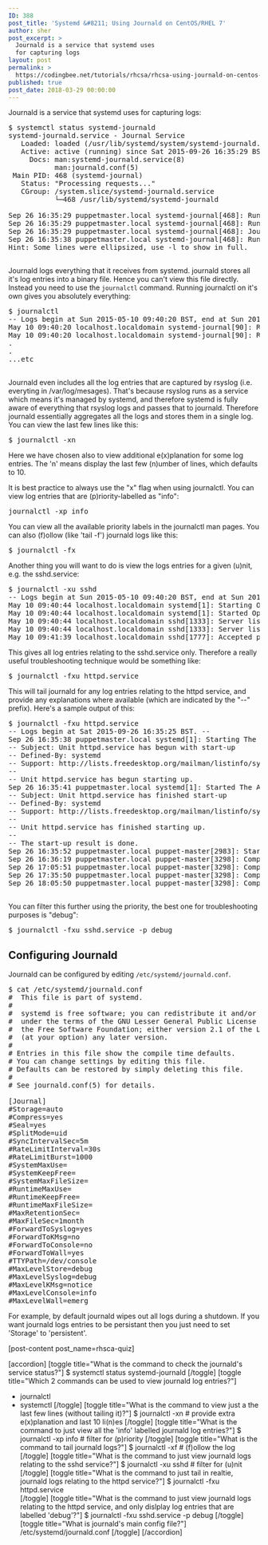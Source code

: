 ```yaml
---
ID: 388
post_title: 'Systemd &#8211; Using Journald on CentOS/RHEL 7'
author: sher
post_excerpt: >
  Journald is a service that systemd uses
  for capturing logs
layout: post
permalink: >
  https://codingbee.net/tutorials/rhcsa/rhcsa-using-journald-on-centos-rhel-7
published: true
post_date: 2018-03-29 00:00:00
---
```

Journald is a service that systemd uses for capturing logs:

<pre>
$ systemctl status systemd-journald
systemd-journald.service - Journal Service
   Loaded: loaded (/usr/lib/systemd/system/systemd-journald.service; static)
   Active: active (running) since Sat 2015-09-26 16:35:29 BST; 42min ago
     Docs: man:systemd-journald.service(8)
           man:journald.conf(5)
 Main PID: 468 (systemd-journal)
   Status: "Processing requests..."
   CGroup: /system.slice/systemd-journald.service
           └─468 /usr/lib/systemd/systemd-journald

Sep 26 16:35:29 puppetmaster.local systemd-journal[468]: Runtime journal is using 6.2M (max 49.6M,...).
Sep 26 16:35:29 puppetmaster.local systemd-journal[468]: Runtime journal is using 6.2M (max 49.6M,...).
Sep 26 16:35:29 puppetmaster.local systemd-journal[468]: Journal started
Sep 26 16:35:38 puppetmaster.local systemd-journal[468]: Runtime journal is using 6.2M (max 49.6M,...).
Hint: Some lines were ellipsized, use -l to show in full.

</pre>


Journald logs everything that it receives from systemd. journald stores all it's log entries into a binary file. Hence you can't view this file directly. Instead you need to use the <code>journalctl</code> command. Running journalctl on it's own gives you absolutely everything:


<pre>
$ journalctl
-- Logs begin at Sun 2015-05-10 09:40:20 BST, end at Sun 2015-05-10 11:09:18 BST. --
May 10 09:40:20 localhost.localdomain systemd-journal[90]: Runtime journal is using 6.2M (max 49.6M, leaving 74.5M of free 490.5M, c
May 10 09:40:20 localhost.localdomain systemd-journal[90]: Runtime journal is using 6.2M (max 49.6M, leaving 74.5M of free 490.5M, c
.
.
...etc

</pre>
 
Journald even includes all the log entries that are captured by rsyslog (i.e. everyting in /var/log/mesages). That's because rsyslog runs as a service which means it's managed by systemd, and therefore systemd is fully aware of everything that rsyslog logs and passes that to journald. Therefore journald essentially aggregates all the logs and stores them in a single log. You can view the last few lines like this:


<pre>
$ journalctl -xn
</pre>

Here we have chosen also to view additional e(x)planation for some log entries. The 'n' means display the last few (n)umber of lines, which defaults to 10. 

It is best practice to always use the "x" flag when using journalctl. You can view log entries that are (p)riority-labelled as "info":

<pre>
journalctl -xp info
</pre>

You can view all the available priority labels in the journalctl man pages. You can also (f)ollow (like 'tail -f') journald logs like this:

<pre>
$ journalctl -fx
</pre>

Another thing you will want to do is view the logs entries for a given (u)nit, e.g. the sshd.service:


<pre>
$ journalctl -xu sshd
-- Logs begin at Sun 2015-05-10 09:40:20 BST, end at Sun 2015-05-10 11:19:01 BST. --
May 10 09:40:44 localhost.localdomain systemd[1]: Starting OpenSSH server daemon...
May 10 09:40:44 localhost.localdomain systemd[1]: Started OpenSSH server daemon.
May 10 09:40:44 localhost.localdomain sshd[1333]: Server listening on 0.0.0.0 port 22.
May 10 09:40:44 localhost.localdomain sshd[1333]: Server listening on :: port 22.
May 10 09:41:39 localhost.localdomain sshd[1777]: Accepted password for root from 192.168.1.244 port 7768 ssh2
</pre>

This gives all log entries relating to the sshd.service only. Therefore a really useful troubleshooting technique would be something like:

<pre>
$ journalctl -fxu httpd.service
</pre>

This will tail journald for any log entries relating to the httpd service, and provide any explanations where available (which are indicated by the "--" prefix). Here's a sample output of this:

<pre>
$ journalctl -fxu httpd.service
-- Logs begin at Sat 2015-09-26 16:35:25 BST. --
Sep 26 16:35:38 puppetmaster.local systemd[1]: Starting The Apache HTTP Server...
-- Subject: Unit httpd.service has begun with start-up
-- Defined-By: systemd
-- Support: http://lists.freedesktop.org/mailman/listinfo/systemd-devel
--
-- Unit httpd.service has begun starting up.
Sep 26 16:35:41 puppetmaster.local systemd[1]: Started The Apache HTTP Server.
-- Subject: Unit httpd.service has finished start-up
-- Defined-By: systemd
-- Support: http://lists.freedesktop.org/mailman/listinfo/systemd-devel
--
-- Unit httpd.service has finished starting up.
--
-- The start-up result is done.
Sep 26 16:35:52 puppetmaster.local puppet-master[2983]: Starting Puppet master version 3.8.2
Sep 26 16:36:19 puppetmaster.local puppet-master[3298]: Compiled catalog for puppetmaster.local in...ds
Sep 26 17:05:51 puppetmaster.local puppet-master[3298]: Compiled catalog for puppetmaster.local in...ds
Sep 26 17:35:50 puppetmaster.local puppet-master[3298]: Compiled catalog for puppetmaster.local in...ds
Sep 26 18:05:50 puppetmaster.local puppet-master[3298]: Compiled catalog for puppetmaster.local in...ds

</pre>


You can filter this further using the priority, the best one for troubleshooting purposes is "debug":

<pre>
$ journalctl -fxu sshd.service -p debug
</pre>



<h2>Configuring Journald</h2>
Journald can be configured by editing <code>/etc/systemd/journald.conf</code>. 


<pre>
$ cat /etc/systemd/journald.conf
#  This file is part of systemd.
#
#  systemd is free software; you can redistribute it and/or modify it
#  under the terms of the GNU Lesser General Public License as published by
#  the Free Software Foundation; either version 2.1 of the License, or
#  (at your option) any later version.
#
# Entries in this file show the compile time defaults.
# You can change settings by editing this file.
# Defaults can be restored by simply deleting this file.
#
# See journald.conf(5) for details.

[Journal]
#Storage=auto
#Compress=yes
#Seal=yes
#SplitMode=uid
#SyncIntervalSec=5m
#RateLimitInterval=30s
#RateLimitBurst=1000
#SystemMaxUse=
#SystemKeepFree=
#SystemMaxFileSize=
#RuntimeMaxUse=
#RuntimeKeepFree=
#RuntimeMaxFileSize=
#MaxRetentionSec=
#MaxFileSec=1month
#ForwardToSyslog=yes
#ForwardToKMsg=no
#ForwardToConsole=no
#ForwardToWall=yes
#TTYPath=/dev/console
#MaxLevelStore=debug
#MaxLevelSyslog=debug
#MaxLevelKMsg=notice
#MaxLevelConsole=info
#MaxLevelWall=emerg
</pre>


For example, by default journald wipes out all logs during a shutdown. If you want journald logs entries to be persistant then you just need to set 'Storage' to 'persistent'. 





[post-content post_name=rhsca-quiz] 

[accordion]
[toggle title="What is the command to check the journald's service status?"]
$ systemctl status systemd-journald
[/toggle]
[toggle title="Which 2 commands can be used to view journald log entries?"]
- journalctl
- systemctl
[/toggle]
[toggle title="What is the command to view just a the last few lines (without tailing it)?"]
$ journalctl -xn          # provide extra e(x)planation and last 10 li(n)es
[/toggle]
[toggle title="What is the command to just view all the 'info' labelled journald log entries?"]
$ journalctl -xp info     # filter for (p)riority 
[/toggle]
[toggle title="What is the command to tail journald logs?"]
$ journalctl -xf          # (f)ollow the log
[/toggle]
[toggle title="What is the command to just view journald logs relating to the sshd service?"]
$ journalctl -xu sshd     # filter for (u)nit
[/toggle]
[toggle title="What is the command to just tail in realtie, journald logs relating to the httpd service?"]
$ journalctl -fxu httpd.service   
[/toggle]
[toggle title="What is the command to just view journald logs relating to the httpd service, and only dislplay log entries that are labelled 'debug'?"]
$ journalctl -fxu sshd.service -p debug
[/toggle]
[toggle title="What is journald's main config file?"]
/etc/systemd/journald.conf
[/toggle]
[/accordion]